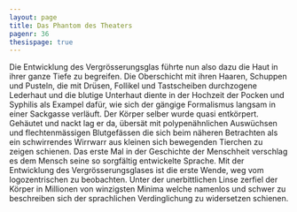 ```yaml
---
layout: page
title: Das Phantom des Theaters
pagenr: 36
thesispage: true
---
```


Die Entwicklung des Vergrösserungsglas führte nun also dazu die Haut in ihrer ganze Tiefe zu begreifen. Die Oberschicht mit ihren Haaren, Schuppen und Pusteln, die mit Drüsen, Follikel und Tastscheiben durchzogene Lederhaut und die blutige Unterhaut diente in der Hochzeit der Pocken und Syphilis als Exampel dafür, wie sich der gängige Formalismus langsam in einer Sackgasse verläuft. Der Körper selber wurde quasi entkörpert. Gehäutet und nackt lag er da, übersät mit polypenähnlichen Auswüchsen und flechtenmässigen Blutgefässen die sich beim näheren Betrachten als ein schwirrendes Wirrwarr aus kleinen sich bewegenden Tierchen zu zeigen schienen. Das erste Mal in der Geschichte der Menschheit verschlag es dem Mensch seine so sorgfältig entwickelte Sprache. Mit der Entwicklung des Vergrösserungsglases ist die erste Wende, weg vom logozentrischen zu beobachten.  Unter der unerbittlichen Linse zerfiel der Körper in Millionen von winzigsten Minima welche namenlos und schwer zu beschreiben sich der sprachlichen Verdinglichung zu widersetzen schienen.
